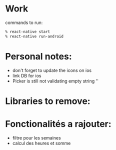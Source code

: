 # Work

commands to run:
```sh
% react-native start
% react-native run-android
```

# Personal notes:
* don't forget to update the icons on ios
* link DB for ios
* Picker is still not validating empty string ''

# Libraries to remove:

# Fonctionalités a rajouter:
* filtre pour les semaines
* calcul des heures et somme
